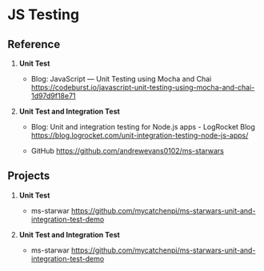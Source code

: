 
# JS Testing

## Reference
1. **Unit Test**
   - Blog: JavaScript — Unit Testing using Mocha and Chai
   https://codeburst.io/javascript-unit-testing-using-mocha-and-chai-1d97d9f18e71

2. **Unit Test and Integration Test**
   - Blog: 
    Unit and integration testing for Node.js apps - LogRocket Blog
    https://blog.logrocket.com/unit-integration-testing-node-js-apps/

   - GitHub
    https://github.com/andrewevans0102/ms-starwars



## Projects
1. **Unit Test**
   - ms-starwar https://github.com/mycatchenpi/ms-starwars-unit-and-integration-test-demo

2. **Unit Test and Integration Test**
   - ms-starwar https://github.com/mycatchenpi/ms-starwars-unit-and-integration-test-demo
